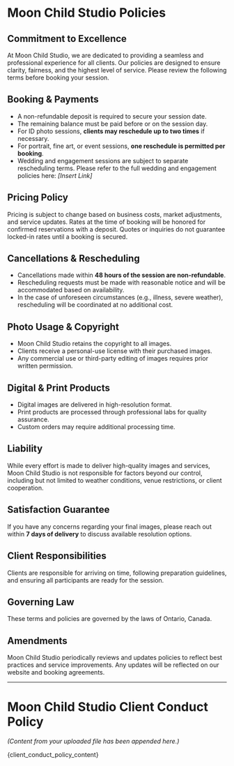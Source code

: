 # Moon Child Studio Policies

## Commitment to Excellence  
At Moon Child Studio, we are dedicated to providing a seamless and professional experience for all clients. Our policies are designed to ensure clarity, fairness, and the highest level of service. Please review the following terms before booking your session.

## Booking & Payments  
- A non-refundable deposit is required to secure your session date.  
- The remaining balance must be paid before or on the session day.  
- For ID photo sessions, **clients may reschedule up to two times** if necessary.  
- For portrait, fine art, or event sessions, **one reschedule is permitted per booking**.  
- Wedding and engagement sessions are subject to separate rescheduling terms. Please refer to the full wedding and engagement policies here: *[Insert Link]*  

## Pricing Policy  
Pricing is subject to change based on business costs, market adjustments, and service updates. Rates at the time of booking will be honored for confirmed reservations with a deposit. Quotes or inquiries do not guarantee locked-in rates until a booking is secured.  

## Cancellations & Rescheduling  
- Cancellations made within **48 hours of the session are non-refundable**.  
- Rescheduling requests must be made with reasonable notice and will be accommodated based on availability.  
- In the case of unforeseen circumstances (e.g., illness, severe weather), rescheduling will be coordinated at no additional cost.  

## Photo Usage & Copyright  
- Moon Child Studio retains the copyright to all images.  
- Clients receive a personal-use license with their purchased images.  
- Any commercial use or third-party editing of images requires prior written permission.  

## Digital & Print Products  
- Digital images are delivered in high-resolution format.  
- Print products are processed through professional labs for quality assurance.  
- Custom orders may require additional processing time.  

## Liability  
While every effort is made to deliver high-quality images and services, Moon Child Studio is not responsible for factors beyond our control, including but not limited to weather conditions, venue restrictions, or client cooperation.  

## Satisfaction Guarantee  
If you have any concerns regarding your final images, please reach out within **7 days of delivery** to discuss available resolution options.  

## Client Responsibilities  
Clients are responsible for arriving on time, following preparation guidelines, and ensuring all participants are ready for the session.  

## Governing Law  
These terms and policies are governed by the laws of Ontario, Canada.  

## Amendments  
Moon Child Studio periodically reviews and updates policies to reflect best practices and service improvements. Any updates will be reflected on our website and booking agreements.  

---

# Moon Child Studio Client Conduct Policy  

*(Content from your uploaded file has been appended here.)*  

{client_conduct_policy_content}